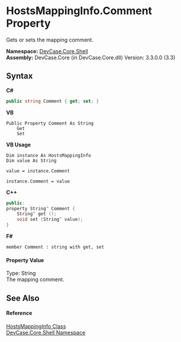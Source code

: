 # HostsMappingInfo.Comment Property 
 

Gets or sets the mapping comment.

**Namespace:**&nbsp;<a href="N_DevCase_Core_Shell">DevCase.Core.Shell</a><br />**Assembly:**&nbsp;DevCase.Core (in DevCase.Core.dll) Version: 3.3.0.0 (3.3)

## Syntax

**C#**<br />
``` C#
public string Comment { get; set; }
```

**VB**<br />
``` VB
Public Property Comment As String
	Get
	Set
```

**VB Usage**<br />
``` VB Usage
Dim instance As HostsMappingInfo
Dim value As String

value = instance.Comment

instance.Comment = value
```

**C++**<br />
``` C++
public:
property String^ Comment {
	String^ get ();
	void set (String^ value);
}
```

**F#**<br />
``` F#
member Comment : string with get, set

```


#### Property Value
Type: String<br />The mapping comment.

## See Also


#### Reference
<a href="T_DevCase_Core_Shell_HostsMappingInfo">HostsMappingInfo Class</a><br /><a href="N_DevCase_Core_Shell">DevCase.Core.Shell Namespace</a><br />